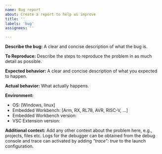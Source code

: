 ```yaml
---
name: Bug report
about: Create a report to help us improve
title: ''
labels: 'bug'
assignees: ''

---
```


**Describe the bug:**
A clear and concise description of what the bug is.

**To Reproduce:**
Describe the steps to reproduce the problem in as much detail as possible.

**Expected behavior:**
A clear and concise description of what you expected to happen.

**Actual behavior:**
What actually happens.

**Environment:**

- OS: [Windows, linux]
- Embedded Workbench: [Arm, RX, RL78, AVR, RISC-V, ...]
- Embedded Workbench version:
- VSC Extension version:

**Additional context:**
Add any other context about the problem here, e.g., projects, files etc. Logs for the debugger can be obtained from the debug console and trace can activated by adding *"trace": true* to the launch configuration.

